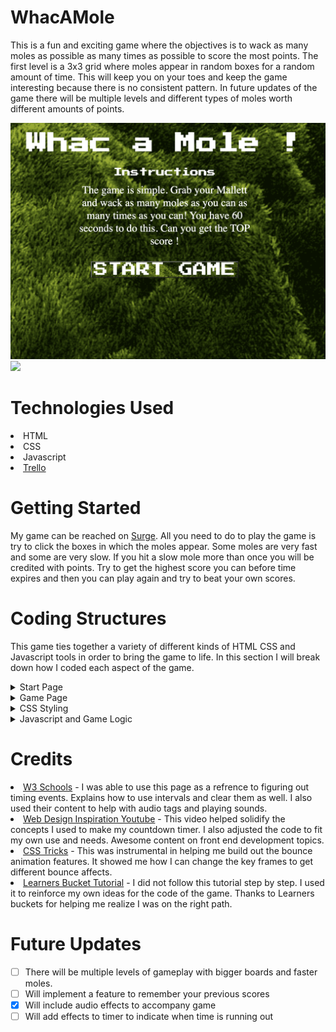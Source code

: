 # WhacAMole
This is a fun and exciting game where the objectives is to wack as many moles as possible as many times as possible to score the most points. The first level is a 3x3 grid where moles appear in random boxes for a random amount of time. This will keep you on your toes and keep the game interesting because there is no consistent pattern. In future updates of the game there will be multiple levels and different types of moles worth different amounts of points.

<img src = "startscreen.png">
<img src = "Gameplay.png">


# Technologies Used
<li> HTML
<li> CSS
<li> Javascript
<li>  <a href = "https://trello.com/b/26fG5zDr/whac-a-mole-project">Trello </a>

# Getting Started
My game can be reached on <a href="https://whacamole-dry.surge.sh/"> Surge</a>. All you need to do to play the game is try to click the boxes in which the moles appear. Some moles are very fast and some are very slow. If you hit a slow mole more than once you will be credited with points. Try to get the highest score you can before time expires and then you can play again and try to beat your own scores.
# Coding Structures
This game ties together a variety of different kinds of HTML CSS and Javascript tools in order to bring the game to life. In this section I will break down how I coded each aspect of the game. 

<details> 
<summary> Start Page </summary>
<li>The start page was the first part I completed and was essentially an html page linked to the game page via the start game button. In addition to that I also added instructions to the game. The first page is when you are exposed to the special game font I found called 'Press Start 2p'. Addtional features added include the bounce animation feature to make the game more lively. I also used an audio tag to autoplay some theme music for the song. However this does not work on the chrome browser and I will update it to do so in future versions.
</details>



<details>
<summary>Game Page</summary>
<li> The gameboard was inspired by my prior experience in making a tic-tac-toe game. The 3x3 grid seemed like the perfect setup to run multiple functions while still being able to manipluate each box of the grid. I used the CSS flex property along with flex wrap to make the grid 3x3 boxes. 
<li> In addition to the gameboard the other features on the gamepage include the countdown timer, score display and play again button. 
</details>   


<details>
<summary>CSS Styling</summary>
<li>  As stated earlier I utilized CSS flexbox to orient where i wanted each element of my game to be located. I used multiple flex containers throughout the project to not only center my gameboard but my buttons as well.
<li> I was able to use the background size cover characteristic as well as background no repeat to get the most recent version of my background and this helped the aesthethic of my game tremendously.
<li> The most significant addition to my CSS toolbox was the animation which really helped me elevate the overall feel of my game. I made it 1s infinite so that it would continue to bounce and also so it was fast enough to notice. the 1s also made it so each second that went off the clock the timer would also bounce.
</details>  

<details>
<summary>Javascript and Game Logic</summary>
 
```javascript
const boxes = document.querySelectorAll('.box')
const timer = document.querySelector('#time')
const score = document.querySelector('#score')
const mole = document.querySelector('.mole')
let currentScore = 0
let timeLeft = 60
let molePosition
let randomBox
const playAgain = document.querySelector('.restart')
```
<li> Above are all my global variables listed out. I needed to select all the boxes together because it would be read as an array of boxes with ids that make it easy to refer back them. I also selected all the other parts of my html I would need to manipulate as well as globally defining variables that would become important in later functions.

 
```javascript

function addMole() {
  boxes.forEach((box) => {
    box.classList.remove('mole')
  })
  let randomPosition = Math.floor(Math.random() * 9)
  let randomBox = boxes[randomPosition]
  randomBox.classList.add('mole')
  molePosition = randomBox.id
}
addMole()
```
<li> The above function represents a major part of our game's logic. This function uses for each to apply across all squares. I decided to use adding and removing class to manipulate the gameboards boxes. So the moles would appear in the boxes which had the mole class. The reason the first part of the function is to remove the mole class is so there is only one mole at a time and once one is removed a new one is added.
<li> In my global variable selectiong boxes made an array of boxes I used this to my advantage and set it up using Math.random  *9 to ensure that I get a random number between 0 and 9. I used math floor so it rounded down to 8. This was necessary because the indexes of boxes are 0-8. once a random number was chosen that became the index of the square that would add the mole class. I made sure to get a variable to assign to that chosen boxes id because this would be needed to deal with scoring.

```javascript
function moleMovements() {
  moleActive = setInterval(addMole, Math.random() * 1800)
}
moleMovements()

function timeTicking() {
  timeLeft--
  timer.innerText = timeLeft

  if (timeLeft == 0) {
    clearInterval(countDownTimer)
    clearInterval(moleActive)
    alert('WOO-HOO YOUR FINAL SCORE IS ' + currentScore)
  }
}
countDownTimer = setInterval(timeTicking, 1000)
```

<li> This part of my code is where I added all the timing aspects of my code. Initially I had tried to use the SetTimeOut method however after reading the description I realized this wouldn't work because I needed my functions to execute multiple times. I discovered the setInterval and clearinterval which helped me add and remove moles at an interval. However i reused the Math random method to get a random time between 0ms to 1800ms so there could be randomness and variance within the game.
<li> The time ticking function is set up for the end of the game. It would stop the add mole and countdown timer functions at 0 then issue an alert to let the player know the game is over.
I named my set interval functions so that I could stop them easier by referring back to those names.

```javascript
function reload() {
  reload = location.reload()
}

boxes.forEach((box) => {
  box.addEventListener('click', function () {
    if (box.id == molePosition) {
      currentScore += 10
      score.innerText = currentScore
    }
  })
})

playAgain.addEventListener('click', reload)

```
<li> This snippet of code contains my event listeners and the reload function I used for the play again button. The reload function was simole so i defined it outside the event listener and referred to it. However since the other function was more complicated and performed more fucntions I decided to include it in the actual event listener.
<li> I used the for each to iterate over the entire array of boxes and making it that if the id of the box you cicked is equal to the position of the mole your score would increase by 10 points. I also used the dom to set the score html text equal to my current score variable.
</details>  
   
   # Credits
   <li> <a href = "https://www.w3schools.com/js/js_timing.asp">W3 Schools</a> - I was able to use this page as a refrence to figuring out timing events. Explains how to use intervals and clear them as well. I also used their content to help with audio tags and playing sounds. 
   <li> <a href = "https://www.youtube.com/watch?v=AHh57PrdQsA">Web Design Inspiration Youtube</a> - This video helped solidify the concepts I used to make my countdown timer. I also adjusted the code to fit my own use and needs. Awesome content on front end development topics.
   <li> <a href = "https://css-tricks.com/making-css-animations-feel-natural/"> CSS Tricks</a> - This was instrumental in helping me build out the bounce animation features. It showed me how I can change the key frames to get different bounce affects.
   <li> <a href = "https://learnersbucket.com/tutorials/js-projects/whack-a-mole-game-in-javascript/"> Learners Bucket Tutorial</a> - I did not follow this tutorial step by step. I used it to reinforce my own ideas for the code of the game.  Thanks to Learners buckets for helping me realize I was on the right path.

   # Future Updates
 - [ ] There will be multiple levels of gameplay with bigger boards and faster moles.
 - [ ] Will implement a feature to remember your previous scores
 - [x] Will include audio effects to accompany game 
 - [ ] Will add effects to timer to indicate when time is running out  